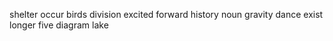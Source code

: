 shelter occur birds division excited forward history noun gravity dance exist longer five diagram lake